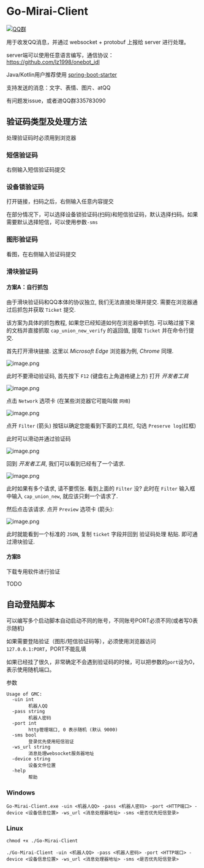 # Go-Mirai-Client

[![QQ群](https://img.shields.io/static/v1?label=QQ%E7%BE%A4&message=335783090&color=blue)](https://jq.qq.com/?_wv=1027&k=B7Of3GMZ)

用于收发QQ消息，并通过 websocket + protobuf 上报给 server 进行处理。

server端可以使用任意语言编写，通信协议：https://github.com/lz1998/onebot_idl

Java/Kotlin用户推荐使用 [spring-boot-starter](https://github.com/protobufbot/pbbot-spring-boot-starter)

支持发送的消息：文字、表情、图片、atQQ

有问题发issue，或者进QQ群335783090

## 验证码类型及处理方法

处理验证码时必须用到浏览器

### 短信验证码

右侧输入短信验证码提交

### 设备锁验证码

打开链接，扫码之后，右侧输入任意内容提交

在部分情况下，可以选择设备锁验证码(扫码)和短信验证码，默认选择扫码。如果需要默认选择短信，可以使用参数`-sms`

### 图形验证码

看图，在右侧输入验证码提交

### 滑块验证码

#### 方案A：自行抓包

由于滑块验证码和QQ本体的协议独立, 我们无法直接处理并提交. 需要在浏览器通过后抓包并获取 `Ticket` 提交.

该方案为具体的抓包教程, 如果您已经知道如何在浏览器中抓包. 可以略过接下来的文档并直接抓取 `cap_union_new_verify` 的返回值, 提取 `Ticket` 并在命令行提交.

首先打开滑块链接. 这里以 *Microsoft Edge* 浏览器为例, *Chrome* 同理. 

![image.png](https://i.loli.net/2020/12/27/otk9Hz7lBCaRFMV.png)

此时不要滑动验证码, 首先按下 `F12` (键盘右上角退格键上方) 打开 *开发者工具*

![image.png](https://i.loli.net/2020/12/27/JDioadLPwcKWpt1.png)

点击 `Network` 选项卡 (在某些浏览器它可能叫做 `网络`)

![image.png](https://i.loli.net/2020/12/27/qEzTB5jrDZUWSwp.png)

点开 `Filter` (箭头) 按钮以确定您能看到下面的工具栏, 勾选 `Preserve log`(红框)

此时可以滑动并通过验证码

![image.png](https://i.loli.net/2020/12/27/Id4hxzyDprQuF2G.png)

回到 *开发者工具*, 我们可以看到已经有了一个请求.

![image.png](https://i.loli.net/2020/12/27/3C6Y2XVKBRv1z9E.png)

此时如果有多个请求, 请不要慌张. 看到上面的 `Filter` 没? 此时在 `Filter` 输入框中输入 `cap_union_new`, 就应该只剩一个请求了.

然后点击该请求. 点开 `Preview` 选项卡 (箭头):  

![image.png](https://i.loli.net/2020/12/27/P1VtxRWpjY8524Z.png)

此时就能看到一个标准的 `JSON`, 复制 `ticket` 字段并回到 验证码处理 粘贴. 即可通过滑块验证.

#### 方案B

下载专用软件进行验证

TODO


## 自动登陆脚本

可以编写多个启动脚本自动启动不同的账号，不同账号PORT必须不同(或者写0表示随机)

如果需要登陆验证（图形/短信验证码等），必须使用浏览器访问`127.0.0.1:PORT`，PORT不能乱填

如果已经挂了很久，非常确定不会遇到验证码的时候，可以把参数的`port`设为0，表示使用随机端口。

参数
```shell
Usage of GMC:
  -uin int
        机器人QQ
  -pass string
        机器人密码
  -port int
        http管理端口, 0 表示随机 (默认 9000)
  -sms bool
        登录优先使用短信验证
  -ws_url string
        消息处理websocket服务器地址
  -device string
        设备文件位置
  -help
        帮助
```

### Windows

```shell
Go-Mirai-Client.exe -uin <机器人QQ> -pass <机器人密码> -port <HTTP端口> -device <设备信息位置> -ws_url <消息处理器地址> -sms <是否优先短信登录>
```

### Linux
```shell
chmod +x ./Go-Mirai-Client

./Go-Mirai-Client -uin <机器人QQ> -pass <机器人密码> -port <HTTP端口> -device <设备信息位置> -ws_url <消息处理器地址> -sms <是否优先短信登录>
```
